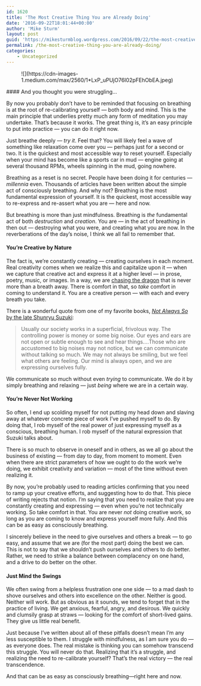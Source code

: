 ```yaml
---
id: 1620
title: 'The Most Creative Thing You are Already Doing'
date: '2016-09-22T18:01:44+00:00'
author: 'Mike Sturm'
layout: post
guid: 'https://mikesturmblog.wordpress.com/2016/09/22/the-most-creative-thing-you-are-already-doing/'
permalink: /the-most-creative-thing-you-are-already-doing/
categories:
    - Uncategorized
---
```


<figure>![](https://cdn-images-1.medium.com/max/2560/1*LxP_uPUjO76I02pFEhObEA.jpeg)</figure>#### And you thought you were struggling…

By now you probably don’t have to be reminded that focusing on breathing is at the root of re-calibrating yourself — both body and mind. This is the main principle that underlies pretty much any form of meditation you may undertake. That’s because it works. The great thing is, it’s an easy principle to put into practice — you can do it right now.

Just breathe deeply — *try it*. Feel that? You will likely feel a wave of something like relaxation come over you — perhaps just for a second or two. It is the quickest and most accessible way to reset yourself. Especially when your mind has become like a sports car in mud — engine going at several thousand RPMs, wheels spinning in the mud, going nowhere.

Breathing as a reset is no secret. People have been doing it for centuries — *millennia* even. Thousands of articles have been written about the simple act of consciously breathing. And why not? Breathing is the most fundamental expression of yourself. It is the quickest, most accessible way to re-express and re-assert what you are — here and now.

But breathing is more than just mindfulness. Breathing is *the* fundamental act of both *destruction* and *creation*. You are — in the act of breathing in then out — destroying what you were, and creating what you are now. In the reverberations of the day’s noise, I think we all fail to remember that.

#### You’re Creative by Nature

The fact is, we’re constantly creating — creating ourselves in each moment. Real creativity comes when we realize this and capitalize upon it — when we capture that creative act and express it at a higher level — in prose, poetry, music, or images. In a way, we are [chasing the dragon](https://en.wikipedia.org/wiki/Chasing_the_dragon#Metaphorical) that is never more than a breath away. There is comfort in that, so *take* comfort in coming to understand it. You are a creative person — with each and every breath you take.

There is a wonderful quote from one of my favorite books, [*Not Always So* by the late Shunryu Suzuki](http://www.amazon.com/Not-Always-So-Practicing-Spirit/dp/0060957549):

> Usually our society works in a superficial, frivolous way. The controlling power is money or some big noise. Our eyes and ears are not open or subtle enough to see and hear things….Those who are accustomed to big noises may not notice, but we can communicate without talking so much. We may not always be smiling, but we feel what others are feeling. Our mind is always open, and we are expressing ourselves fully.

We communicate so much without even *trying* to communicate. We do it by simply breathing and relaxing — just *being* where we are in a certain way.

#### You’re Never Not Working

So often, I end up scolding myself for not putting my head down and slaving away at whatever concrete piece of work I’ve pushed myself to do. By doing that, I rob myself of the real power of just expressing myself as a conscious, breathing human. I rob myself of the natural expression that Suzuki talks about.

There is so much to observe in oneself and in others, as we all go about the business of existing — from day to day, from moment to moment. Even when there are strict parameters of how we ought to do the work we’re doing, we exhibit creativity and variation — most of the time without even realizing it.

By now, you’re probably used to reading articles confirming that you need to ramp up your creative efforts, and suggesting how to do that. This piece of writing rejects that notion. I’m saying that you need to realize that you are constantly creating and expressing — even when you’re not technically working. So take comfort in that. You are never *not* doing creative work, so long as you are coming to know and express yourself more fully. And this can be as easy as consciously breathing.

I sincerely believe in the need to give ourselves and others a break — to go easy, and assume that we are (for the most part) doing the best we can. This is not to say that we shouldn’t push ourselves and others to do better. Rather, we need to strike a balance between complacency on one hand, and a drive to do better on the other.

#### Just Mind the Swings

We often swing from a helpless frustration one one side — to a mad dash to shove ourselves and others into excellence on the other. Neither is good. Neither will work. But as obvious as it sounds, we tend to forget that in the practice of living. We get anxious, fearful, angry, and desirous. We quickly and clumsily grasp at straws — looking for the comfort of short-lived gains. They give us little real benefit.

Just because I’ve written about all of these pitfalls doesn’t mean I’m any less susceptible to them. I struggle with mindfulness, as I am sure you do — as everyone does. The real mistake is thinking you can somehow transcend this struggle. You will never do that. Realizing that it’s a struggle, and realizing the need to re-calibrate yourself? That’s the real victory — the real transcendence.

And that can be as easy as consciously breathing—right here and now.